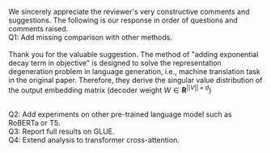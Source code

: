 We sincerely appreciate the reviewer's very constructive comments and suggestions. The following is our response in order of questions and comments raised. <br>
Q1: Add missing comparison with other methods.<br>
<br>
Thank you for the valuable suggestion. The method of "adding exponential decay term in objective" is designed to solve the representation degeneration problem in language generation, i.e., machine translation task in the original paper. Therefore, they derive the singular value distribution of the output embedding matrix (decoder weight $W\in \mathbf{R}^{||V||\times d}$)

<br>
Q2: Add experiments on other pre-trained language model such as RoBERTa or T5.<br>
Q3: Report full results on GLUE.<br>
Q4: Extend analysis to transformer cross-attention.<br>

